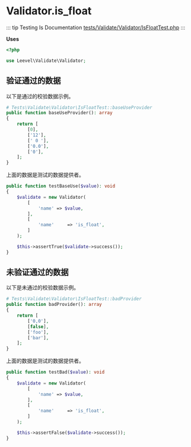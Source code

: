 # Validator.is_float

::: tip Testing Is Documentation
[tests/Validate/Validator/IsFloatTest.php](https://github.com/hunzhiwange/framework/blob/master/tests/Validate/Validator/IsFloatTest.php)
:::
    
**Uses**

``` php
<?php

use Leevel\Validate\Validator;
```

## 验证通过的数据

以下是通过的校验数据示例。

``` php
# Tests\Validate\Validator\IsFloatTest::baseUseProvider
public function baseUseProvider(): array
{
    return [
        [0],
        ['12'],
        [' 0 '],
        ['0.0'],
        ['0'],
    ];
}
```

上面的数据是测试的数据提供者。


``` php
public function testBaseUse($value): void
{
    $validate = new Validator(
        [
            'name' => $value,
        ],
        [
            'name'     => 'is_float',
        ]
    );

    $this->assertTrue($validate->success());
}
```
    
## 未验证通过的数据

以下是未通过的校验数据示例。

``` php
# Tests\Validate\Validator\IsFloatTest::badProvider
public function badProvider(): array
{
    return [
        ['0,0'],
        [false],
        ['foo'],
        ['bar'],
    ];
}
```

上面的数据是测试的数据提供者。


``` php
public function testBad($value): void
{
    $validate = new Validator(
        [
            'name' => $value,
        ],
        [
            'name'     => 'is_float',
        ]
    );

    $this->assertFalse($validate->success());
}
```